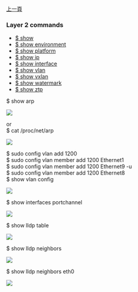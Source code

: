 [上一頁](/blog/sonic_command/)

### Layer 2 commands
* [$ show](/blog/sonic_command/layer2/show/)
* [$ show environment](/blog/sonic_command/layer2/show/)
* [$ show platform](/blog/sonic_command/layer2/show/)
* [$ show ip](/blog/sonic_command/layer2/show/)
* [$ show interface](/blog/sonic_command/layer2/show/)
* [$ show vlan](/blog/sonic_command/layer2/show/)
* [$ show vxlan](/blog/sonic_command/layer2/show/)
* [$ show watermark](/blog/sonic_command/layer2/show/)
* [$ show ztp](/blog/sonic_command/layer2/show/)

$ show arp 

![](/blog/sonic_command/layer2/1.png)

or  
$ cat /proc/net/arp 

![](/blog/sonic_command/layer2/1.1.png)

$ sudo config vlan add 1200  
$ sudo config vlan member add 1200 Ethernet1  
$ sudo config vlan member add 1200 Ethernet9 -u  
$ sudo config vlan member add 1200 Ethernet8  
$ show vlan config

![](/blog/sonic_command//layer2/2.png)

$ show interfaces portchannel

![](/blog/sonic_command//layer2/3.png)

$ show lldp table

![](/blog/sonic_command//layer2/4.png)

$ show lldp neighbors

![](/blog/sonic_command//layer2/5.png)

$ show lldp neighbors eth0

![](/blog/sonic_command//layer2/6.png)
